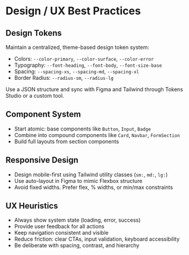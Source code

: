 # Design / UX Best Practices

## Design Tokens
Maintain a centralized, theme-based design token system:
- Colors: `--color-primary`, `--color-surface`, `--color-error`
- Typography: `--font-heading`, `--font-body`, `--font-size-base`
- Spacing: `--spacing-xs`, `--spacing-md`, `--spacing-xl`
- Border Radius: `--radius-sm`, `--radius-lg`

Use a JSON structure and sync with Figma and Tailwind through Tokens Studio or a custom tool.

## Component System
- Start atomic: base components like `Button`, `Input`, `Badge`
- Combine into compound components like `Card`, `Navbar`, `FormSection`
- Build full layouts from section components

## Responsive Design
- Design mobile-first using Tailwind utility classes (`sm:`, `md:`, `lg:`)
- Use auto-layout in Figma to mimic Flexbox structure
- Avoid fixed widths. Prefer flex, % widths, or min/max constraints

## UX Heuristics
- Always show system state (loading, error, success)
- Provide user feedback for all actions
- Keep navigation consistent and visible
- Reduce friction: clear CTAs, input validation, keyboard accessibility
- Be deliberate with spacing, contrast, and hierarchy
